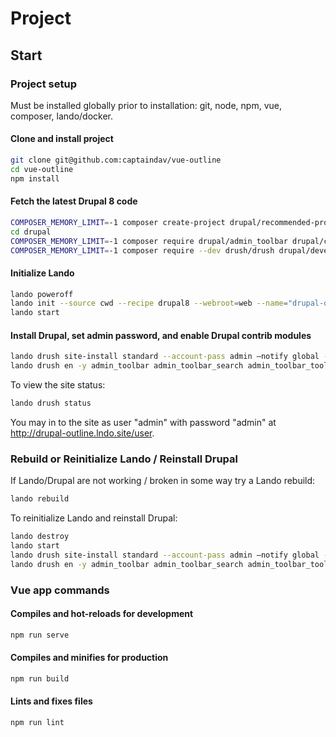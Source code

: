 # Project

## Start

### Project setup

Must be installed globally prior to installation: git, node, npm, vue, composer, lando/docker.

#### Clone and install project

```bash
git clone git@github.com:captaindav/vue-outline
cd vue-outline
npm install
```

#### Fetch the latest Drupal 8 code

```bash
COMPOSER_MEMORY_LIMIT=-1 composer create-project drupal/recommended-project drupal@8
cd drupal
COMPOSER_MEMORY_LIMIT=-1 composer require drupal/admin_toolbar drupal/ctools drupal/dynamic_entity_reference drupal/graphql:"4.x-dev" drupal/outline
COMPOSER_MEMORY_LIMIT=-1 composer require --dev drush/drush drupal/devel
```

#### Initialize Lando

```bash
lando poweroff
lando init --source cwd --recipe drupal8 --webroot=web --name="drupal-outline"
lando start
```

#### Install Drupal, set admin password, and enable Drupal contrib modules

```bash
lando drush site-install standard --account-pass admin —notify global --site-name=drupal-outline --db-url='mysql://drupal8:drupal8@database/drupal8' -y
lando drush en -y admin_toolbar admin_toolbar_search admin_toolbar_tools ctools devel dynamic_entity_reference graphql kint outline outline_graphql
```

To view the site status:

```bash
lando drush status
```

You may in to the site as user "admin" with password "admin" at <http://drupal-outline.lndo.site/user>.

### Rebuild or Reinitialize Lando / Reinstall Drupal

If Lando/Drupal are not working / broken in some way try a Lando rebuild:

```bash
lando rebuild
```

To reinitialize Lando and reinstall Drupal:

```bash
lando destroy
lando start
lando drush site-install standard --account-pass admin —notify global --site-name=drupal-outline --db-url='mysql://drupal8:drupal8@database/drupal8' -y
lando drush en -y admin_toolbar admin_toolbar_search admin_toolbar_tools ctools devel dynamic_entity_reference graphql kint outline outline_graphql
```

### Vue app commands

#### Compiles and hot-reloads for development

```bash
npm run serve
```

#### Compiles and minifies for production

```bash
npm run build
```

#### Lints and fixes files

```bash
npm run lint
```
